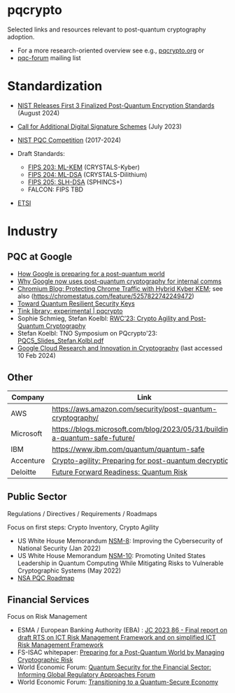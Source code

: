 # pqcrypto

Selected links and resources relevant to post-quantum cryptography adoption.

* For a more research-oriented overview see e.g., [pqcrypto.org](https://pqcrypto.org) or
* [pqc-forum](https://groups.google.com/a/list.nist.gov/g/pqc-forum) mailing list

# Standardization

* [NIST Releases First 3 Finalized Post-Quantum Encryption Standards](https://www.nist.gov/news-events/news/2024/08/nist-releases-first-3-finalized-post-quantum-encryption-standards) (August 2024)
* [Call for Additional Digital Signature Schemes](https://csrc.nist.gov/projects/pqc-dig-sig/standardization) (July 2023)
* [NIST PQC Competition](https://csrc.nist.gov/Projects/post-quantum-cryptography/post-quantum-cryptography-standardization) (2017-2024)

* Draft Standards:
    * [FIPS 203: ML-KEM](https://nvlpubs.nist.gov/nistpubs/fips/nist.fips.203.pdf) (CRYSTALS-Kyber)
    * [FIPS 204: ML-DSA](https://nvlpubs.nist.gov/nistpubs/fips/nist.fips.204.pdf) (CRYSTALS-Dilithium)
    * [FIPS 205: SLH-DSA](https://nvlpubs.nist.gov/nistpubs/fips/nist.fips.205.pdf) (SPHINCS+)
    * FALCON: FIPS TBD

* [ETSI](https://www.etsi.org/technologies/quantum-safe-cryptography)


# Industry

## PQC at Google 
* [How Google is preparing for a post-quantum world](https://cloud.google.com/blog/products/identity-security/how-google-is-preparing-for-a-post-quantum-world)
* [Why Google now uses post-quantum cryptography for internal comms](https://cloud.google.com/blog/products/identity-security/why-google-now-uses-post-quantum-cryptography-for-internal-comms)
* [Chromium Blog: Protecting Chrome Traffic with Hybrid Kyber KEM](https://blog.chromium.org/2023/08/protecting-chrome-traffic-with-hybrid.html); see also (https://chromestatus.com/feature/5257822742249472)
* [Toward Quantum Resilient Security Keys](https://security.googleblog.com/2023/08/toward-quantum-resilient-security-keys.html)
* [Tink library: experimental | pqcrypto](https://github.com/tink-crypto/tink/tree/master/cc/experimental/pqcrypto)
* Sophie Schmieg, Stefan Koelbl: [RWC’23: Crypto Agility and Post-Quantum Cryptography](https://youtu.be/IAOWRO9Qn10?t=107)
* Stefan Koelbl: TNO Symposium on PQcrypto'23: [PQC5_Slides_Stefan.Kolbl.pdf](https://www.post-quantum.nl/slides/PQC5_Slides_Stefan.Kolbl.pdf)
* [Google Cloud Research and Innovation in Cryptography](https://cloud.google.com/docs/security/encryption/default-encryption#research_and_innovation_in_cryptography) (last accessed 10 Feb 2024)

## Other

|Company   | Link |
|----------|------|
|AWS		|https://aws.amazon.com/security/post-quantum-cryptography/|
|Microsoft  |https://blogs.microsoft.com/blog/2023/05/31/building-a-quantum-safe-future/|
|IBM        |https://www.ibm.com/quantum/quantum-safe|
|Accenture  | [Crypto-agility: Preparing for post-quantum decryption](https://www.accenture.com/us-en/insightsnew/us-federal-government/post-quantum-cryptography)|
| Deloitte  | [Future Forward Readiness: Quantum Risk](https://www2.deloitte.com/content/dam/Deloitte/us/Documents/risk/us-risk-future-forward-readiness-quantum-risk.pdf)|


## Public Sector
Regulations / Directives / Requirements / Roadmaps

Focus on first steps: Crypto Inventory, Crypto Agility

* US White House Memorandum [NSM-8](https://www.whitehouse.gov/briefing-room/presidential-actions/2022/01/19/memorandum-on-improving-the-cybersecurity-of-national-security-department-of-defense-and-intelligence-community-systems/): Improving the Cybersecurity of National Security (Jan 2022)
* US White House Memorandum [NSM-10](https://www.whitehouse.gov/briefing-room/statements-releases/2022/05/04/national-security-memorandum-on-promoting-united-states-leadership-in-quantum-computing-while-mitigating-risks-to-vulnerable-cryptographic-systems/): Promoting United States Leadership in Quantum Computing While Mitigating Risks to Vulnerable Cryptographic Systems (May 2022)
* [NSA PQC Roadmap](https://www.nsa.gov/Press-Room/News-Highlights/Article/Article/3148990/nsa-releases-future-quantum-resistant-qr-algorithm-requirements-for-national-se/)

## Financial Services
Focus on Risk Management

* ESMA / European Banking Authority (EBA) : [JC 2023 86 - Final report on draft RTS on ICT Risk Management Framework and on simplified ICT Risk Management Framework](https://www.esma.europa.eu/sites/default/files/2024-01/JC_2023_86_-_Final_report_on_draft_RTS_on_ICT_Risk_Management_Framework_and_on_simplified_ICT_Risk_Management_Framework.pdf)
* FS-ISAC whitepaper:
[Preparing for a Post-Quantum World by Managing Cryptographic Risk](https://www.fsisac.com/hubfs/Knowledge/PQC/PreparingForAPostQuantumWorldByManagingCryptographicRisk.pdf?hsLang=en)
* World Economic Forum: [Quantum Security for the Financial Sector: Informing Global Regulatory Approaches Forum](https://www.weforum.org/publications/quantum-security-for-the-financial-sector-informing-global-regulatory-approaches/)
* World Economic Forum: [Transitioning to a Quantum-Secure Economy](https://www3.weforum.org/docs/WEF_Transitioning%20to_a_Quantum_Secure_Economy_2022.pdf)


